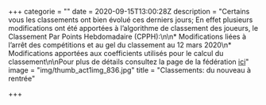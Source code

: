 +++
categorie = ""
date = 2020-09-15T13:00:28Z
description = "Certains vous les classements ont bien évolué ces derniers jours; En effet plusieurs modifications ont été apportées à l’algorithme de classement des joueurs, le Classement Par Points Hebdomadaire (CPPH):\n\n* Modifications liées à l’arrêt des compétitions et au gel du classement au 12 mars 2020\n* Modifications apportées aux coefficients utilisés pour le calcul du classement\n\nPour plus de détails consultez la page de la fédération [ici]()"
image = "img/thumb_act1img_836.jpg"
title = "Classements: du nouveau à rentrée"

+++
